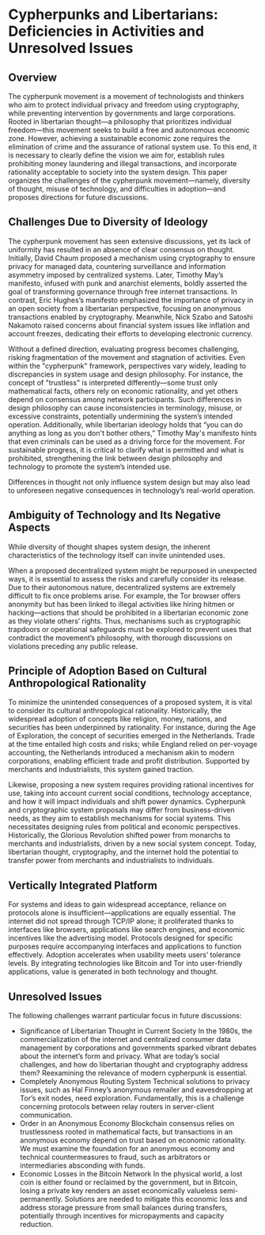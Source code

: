# Cypherpunks and Libertarians: Deficiencies in Activities and Unresolved Issues

## Overview

The cypherpunk movement is a movement of technologists and thinkers who aim to protect individual privacy and freedom using cryptography, while preventing intervention by governments and large corporations. Rooted in libertarian thought—a philosophy that prioritizes individual freedom—this movement seeks to build a free and autonomous economic zone. However, achieving a sustainable economic zone requires the elimination of crime and the assurance of rational system use. To this end, it is necessary to clearly define the vision we aim for, establish rules prohibiting money laundering and illegal transactions, and incorporate rationality acceptable to society into the system design. This paper organizes the challenges of the cypherpunk movement—namely, diversity of thought, misuse of technology, and difficulties in adoption—and proposes directions for future discussions.

## Challenges Due to Diversity of Ideology

The cypherpunk movement has seen extensive discussions, yet its lack of uniformity has resulted in an absence of clear consensus on thought. Initially, David Chaum proposed a mechanism using cryptography to ensure privacy for managed data, countering surveillance and information asymmetry imposed by centralized systems. Later, Timothy May’s manifesto, infused with punk and anarchist elements, boldly asserted the goal of transforming governance through free internet transactions. In contrast, Eric Hughes’s manifesto emphasized the importance of privacy in an open society from a libertarian perspective, focusing on anonymous transactions enabled by cryptography. Meanwhile, Nick Szabo and Satoshi Nakamoto raised concerns about financial system issues like inflation and account freezes, dedicating their efforts to developing electronic currency.

Without a defined direction, evaluating progress becomes challenging, risking fragmentation of the movement and stagnation of activities. Even within the "cypherpunk" framework, perspectives vary widely, leading to discrepancies in system usage and design philosophy. For instance, the concept of "trustless" is interpreted differently—some trust only mathematical facts, others rely on economic rationality, and yet others depend on consensus among network participants. Such differences in design philosophy can cause inconsistencies in terminology, misuse, or excessive constraints, potentially undermining the system’s intended operation. Additionally, while libertarian ideology holds that “you can do anything as long as you don't bother others,” Timothy May's manifesto hints that even criminals can be used as a driving force for the movement. For sustainable progress, it is critical to clarify what is permitted and what is prohibited, strengthening the link between design philosophy and technology to promote the system’s intended use.

Differences in thought not only influence system design but may also lead to unforeseen negative consequences in technology’s real-world operation.

## Ambiguity of Technology and Its Negative Aspects

While diversity of thought shapes system design, the inherent characteristics of the technology itself can invite unintended uses.

When a proposed decentralized system might be repurposed in unexpected ways, it is essential to assess the risks and carefully consider its release. Due to their autonomous nature, decentralized systems are extremely difficult to fix once problems arise. For example, the Tor browser offers anonymity but has been linked to illegal activities like hiring hitmen or hacking—actions that should be prohibited in a libertarian economic zone as they violate others’ rights. Thus, mechanisms such as cryptographic trapdoors or operational safeguards must be explored to prevent uses that contradict the movement’s philosophy, with thorough discussions on violations preceding any public release.

## Principle of Adoption Based on Cultural Anthropological Rationality

To minimize the unintended consequences of a proposed system, it is vital to consider its cultural anthropological rationality. Historically, the widespread adoption of concepts like religion, money, nations, and securities has been underpinned by rationality. For instance, during the Age of Exploration, the concept of securities emerged in the Netherlands. Trade at the time entailed high costs and risks; while England relied on per-voyage accounting, the Netherlands introduced a mechanism akin to modern corporations, enabling efficient trade and profit distribution. Supported by merchants and industrialists, this system gained traction.

Likewise, proposing a new system requires providing rational incentives for use, taking into account current social conditions, technology acceptance, and how it will impact individuals and shift power dynamics. Cypherpunk and cryptographic system proposals may differ from business-driven needs, as they aim to establish mechanisms for social systems. This necessitates designing rules from political and economic perspectives. Historically, the Glorious Revolution shifted power from monarchs to merchants and industrialists, driven by a new social system concept. Today, libertarian thought, cryptography, and the internet hold the potential to transfer power from merchants and industrialists to individuals.

## Vertically Integrated Platform

For systems and ideas to gain widespread acceptance, reliance on protocols alone is insufficient—applications are equally essential. The internet did not spread through TCP/IP alone; it proliferated thanks to interfaces like browsers, applications like search engines, and economic incentives like the advertising model. Protocols designed for specific purposes require accompanying interfaces and applications to function effectively. Adoption accelerates when usability meets users’ tolerance levels. By integrating technologies like Bitcoin and Tor into user-friendly applications, value is generated in both technology and thought.

## Unresolved Issues

The following challenges warrant particular focus in future discussions:

- Significance of Libertarian Thought in Current Society
In the 1980s, the commercialization of the internet and centralized consumer data management by corporations and governments sparked vibrant debates about the internet’s form and privacy. What are today’s social challenges, and how do libertarian thought and cryptography address them? Reexamining the relevance of modern cypherpunk is essential.
- Completely Anonymous Routing System
Technical solutions to privacy issues, such as Hal Finney’s anonymous remailer and eavesdropping at Tor’s exit nodes, need exploration. Fundamentally, this is a challenge concerning protocols between relay routers in server-client communication.
- Order in an Anonymous Economy
Blockchain consensus relies on trustlessness rooted in mathematical facts, but transactions in an anonymous economy depend on trust based on economic rationality. We must examine the foundation for an anonymous economy and technical countermeasures to fraud, such as arbitrators or intermediaries absconding with funds.
- Economic Losses in the Bitcoin Network
In the physical world, a lost coin is either found or reclaimed by the government, but in Bitcoin, losing a private key renders an asset economically valueless semi-permanently. Solutions are needed to mitigate this economic loss and address storage pressure from small balances during transfers, potentially through incentives for micropayments and capacity reduction.
